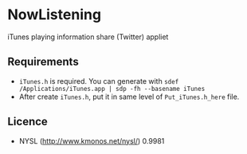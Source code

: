 # NowListening

iTunes playing information share (Twitter) appliet

## Requirements

* `iTunes.h` is required. You can generate with `sdef /Applications/iTunes.app | sdp -fh --basename iTunes`
* After create `iTunes.h`, put it in same level of `Put_iTunes.h_here` file.

## Licence

* NYSL (http://www.kmonos.net/nysl/) 0.9981
